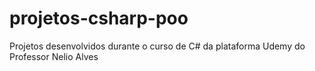# projetos-csharp-poo
Projetos desenvolvidos durante o curso de C# da plataforma Udemy do Professor Nelio Alves
